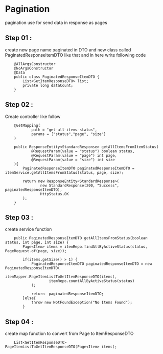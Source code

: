 # Pagination

pagination use for send data in response as pages

## Step 01 :

create new page name paginated in DTO and new class called PaginatedResponseItemDTO like that and in here write following code

```
    @AllArgsConstructor
    @NoArgsConstructor
    @Data
    public class PaginatedResponseItemDTO {
        List<GetItemResponseDTO> list;
        private long dataCount;
    }
```

## Step 02 :

Create controller like follow

```
    @GetMapping(
            path = "get-all-items-status",
            params = {"status","page", "size"}
    )

    public ResponseEntity<StandardResponse> getAllItemsFromItemStatus(
            @RequestParam(value = "status") boolean status,
            @RequestParam(value = "page") int page,
            @RequestParam(value = "size") int size
    ){
        PaginatedResponseItemDTO paginatedResponseItemDTO = itemService.getAllItemsFromStatus(status, page, size);

        return new ResponseEntity<StandardResponse>(
                new StandardResponse(200, "Success", paginatedResponseItemDTO),
                HttpStatus.OK
        );
    }
```

## Step 03 :

create service function

```
    public PaginatedResponseItemDTO getAllItemsFromStatus(boolean status, int page, int size) {
        Page<Item> items = itemRepo.findAllByActiveStatus(status, PageRequest.of(page, size));

        if(items.getSize() > 1) {
            PaginatedResponseItemDTO paginatedResponseItemDTO = new PaginatedResponseItemDTO(
                    itemMapper.PageItemListToGetItemResponseDTO(items),
                    itemRepo.countAllByActiveStatus(status)
            );

            return  paginatedResponseItemDTO;
        }else{
            throw new NotFoundException("No Items Found");
        }
```

## Step 04 :

create map function to convert from Page<Item> to ItemResponseDTO

```
    List<GetItemResponseDTO> PageItemListToGetItemResponseDTO(Page<Item> items);
```
